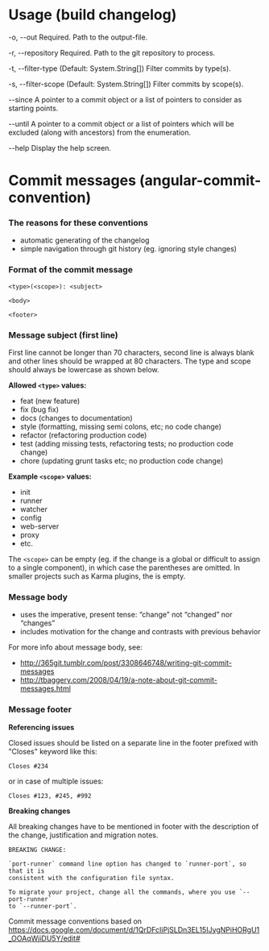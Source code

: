 Usage (build changelog)
===============
-o, --out             Required. Path to the output-file.

-r, --repository      Required. Path to the git repository to process.

-t, --filter-type     (Default: System.String[]) Filter commits by type(s).

-s, --filter-scope    (Default: System.String[]) Filter commits by scope(s).

--since               A pointer to a commit object or a list of pointers to
                      consider as starting points.

--until               A pointer to a commit object or a list of pointers
                      which will be excluded (along with ancestors) from the
                      enumeration.

--help                Display the help screen.



Commit messages (angular-commit-convention)
===============

### The reasons for these conventions

* automatic generating of the changelog
* simple navigation through git history (eg. ignoring style changes)

### Format of the commit message

    <type>(<scope>): <subject>

    <body>

    <footer>
    
### Message subject (first line)

First line cannot be longer than 70 characters, second line is always blank and other lines should be wrapped at 80 characters. The type and scope should always be lowercase as shown below.

**Allowed `<type>` values:**

* feat (new feature)
* fix (bug fix)
* docs (changes to documentation)
* style (formatting, missing semi colons, etc; no code change)
* refactor (refactoring production code)
* test (adding missing tests, refactoring tests; no production code change)
* chore (updating grunt tasks etc; no production code change)

**Example `<scope>` values:**

* init
* runner
* watcher
* config
* web-server
* proxy
* etc.

The `<scope>` can be empty (eg. if the change is a global or difficult to assign to a single component), in which case the parentheses are omitted. In smaller projects such as Karma plugins, the <scope> is empty.

### Message body

* uses the imperative, present tense: “change” not “changed” nor “changes”
* includes motivation for the change and contrasts with previous behavior

For more info about message body, see:

* http://365git.tumblr.com/post/3308646748/writing-git-commit-messages
* http://tbaggery.com/2008/04/19/a-note-about-git-commit-messages.html

### Message footer

**Referencing issues**

Closed issues should be listed on a separate line in the footer prefixed with "Closes" keyword like this:

    Closes #234
    
or in case of multiple issues:

    Closes #123, #245, #992
    
**Breaking changes**

All breaking changes have to be mentioned in footer with the description of the change, justification and migration notes.

    BREAKING CHANGE:

    `port-runner` command line option has changed to `runner-port`, so that it is
    consistent with the configuration file syntax.

    To migrate your project, change all the commands, where you use `--port-runner`
    to `--runner-port`.
    
    
Commit message conventions based on https://docs.google.com/document/d/1QrDFcIiPjSLDn3EL15IJygNPiHORgU1_OOAqWjiDU5Y/edit#

